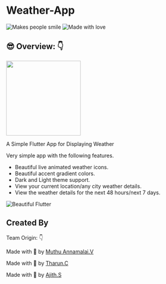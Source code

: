 # Weather-App

![Makes people smile](https://forthebadge.com/images/badges/makes-people-smile.svg)
![Made with love](https://forthebadge.com/images/badges/built-with-love.svg)

## :sunglasses:  Overview: :point_down:

<img src="https://encrypted-tbn0.gstatic.com/images?q=tbn:ANd9GcS-NZyGhrIkANGEC_fIMmfmFvpCCcRAOR5qGg&usqp=CAU" height="200px"/> <br>

A Simple Flutter App for Displaying Weather

Very simple app with the following features.
- Beautiful live animated weather icons.
- Beautiful accent gradient colors.
- Dark and Light theme support.
- View your current location/any city weather details.
- View the weather details for the next 48 hours/next 7 days.

![Beautiful Flutter](/assets/animations/demo.gif "Beautiful Flutter")


##  Created By

Team Origin: :point_down:

Made with :handshake: by [Muthu Annamalai.V](https://github.com/muthuannamalai12)

Made with :handshake: by [Tharun.C](https://github.com/tharunc)

Made with :handshake: by [Ajith.S](https://github.com/Ajithtech75)
